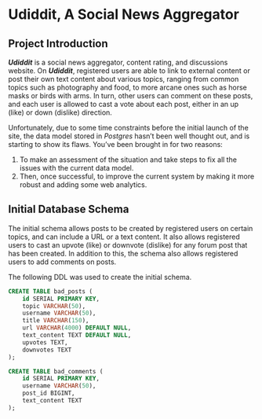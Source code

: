 # Udiddit, A Social News Aggregator
## Project Introduction
***Udiddit*** is a social news aggregator, content rating, and discussions website. On ***Udiddit***, registered users are able to link to external content or post their own text content about various topics, ranging from common topics such as photography and food, to more arcane ones such as horse masks or birds with arms. In turn, other users can comment on these posts, and each user is allowed to cast a vote about each post, either in an up (like) or down (dislike) direction.

Unfortunately, due to some time constraints before the initial launch of the site, the data model stored in *Postgres* hasn’t been well thought out, and is starting to show its flaws. You’ve been brought in for two reasons: 
1. To make an assessment of the situation and take steps to fix all the issues with the current data model.
2. Then, once successful, to improve the current system by making it more robust and adding some web analytics.
## Initial Database Schema
The initial schema allows posts to be created by registered users on certain topics, and can include a URL or a text content. It also allows registered users to cast an upvote (like) or downvote (dislike) for any forum post that has been created. In addition to this, the schema also allows registered users to add comments on posts.

The following DDL was used to create the initial schema.
```sql
CREATE TABLE bad_posts (
    id SERIAL PRIMARY KEY,
    topic VARCHAR(50),
    username VARCHAR(50),
    title VARCHAR(150),
    url VARCHAR(4000) DEFAULT NULL,
    text_content TEXT DEFAULT NULL,
    upvotes TEXT,
    downvotes TEXT
);

CREATE TABLE bad_comments (
    id SERIAL PRIMARY KEY,
    username VARCHAR(50),
    post_id BIGINT,
    text_content TEXT
);
```
